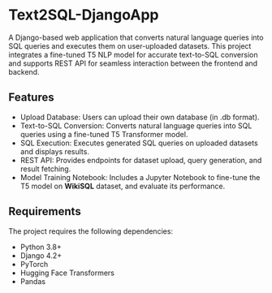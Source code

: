 # Text2SQL-DjangoApp

A Django-based web application that converts natural language queries into SQL queries and executes them on user-uploaded datasets. This project integrates a fine-tuned T5 NLP model for accurate text-to-SQL conversion and supports REST API for seamless interaction between the frontend and backend.

## **Features**
- Upload Database: Users can upload their own database (in .db format).
- Text-to-SQL Conversion: Converts natural language queries into SQL queries using a fine-tuned T5 Transformer model.
- SQL Execution: Executes generated SQL queries on uploaded datasets and displays results.
- REST API: Provides endpoints for dataset upload, query generation, and result fetching.
- Model Training Notebook: Includes a Jupyter Notebook to fine-tune the T5 model on **WikiSQL** dataset, and evaluate its performance.

## Requirements
The project requires the following dependencies:

- Python 3.8+
- Django 4.2+
- PyTorch
- Hugging Face Transformers
- Pandas
